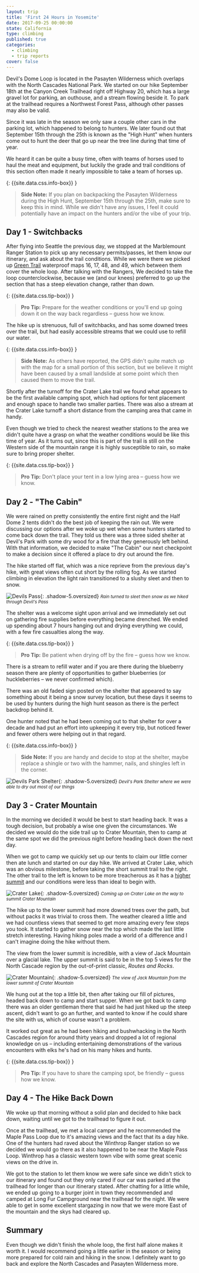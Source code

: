 ```yaml
---
layout: trip
title: 'First 24 Hours in Yosemite'
date: 2017-09-25 00:00:00
state: California
type: climbing
published: true
categories:
  - climbing
  - trip reports
cover: false
---
```



Devil's Dome Loop is located in the Pasayten Wilderness which overlaps with the North Cascades National Park. We started on our hike September 18th at the Canyon Creek Trailhead right off Highway 20, which has a large gravel lot for parking, an outhouse, and a stream flowing beside it. To park at the trailhead requires a Northwest Forest Pass, although other passes may also be valid.

Since it was late in the season we only saw a couple other cars in the parking lot, which happened to belong to hunters. We later found out that September 15th through the 25th is known as the "High Hunt" when hunters come out to hunt the deer that go up near the tree line during that time of year.

We heard it can be quite a busy time, often with teams of horses used to haul the meat and equipment, but luckily the grade and trail conditions of this section often made it nearly impossible to take a team of horses up.

{: {{site.data.css.info-box}} }
> **Side Note:** If you plan on backpacking the Pasayten Wilderness during the High Hunt, September 15th through the 25th, make sure to keep this in mind. While we didn't have any issues, I feel it could potentially have an impact on the hunters and/or the vibe of your trip.

## Day 1 - Switchbacks

After flying into Seattle the previous day, we stopped at the Marblemount Ranger Station to pick up any necessary permits/passes, let them know our itinerary, and ask about the trail conditions. While we were there we picked up [Green Trail](https://greentrailsmaps.com/) waterproof maps 16, 17, 48, and 49, which between them cover the whole loop. After talking with the Rangers, We decided to take the loop counterclockwise, because we (and our knees) preferred to go up the section that has a steep elevation change, rather than down.

{: {{site.data.css.tip-box}} }
> **Pro Tip:** Prepare for the weather conditions or you'll end up going down it on the way back regardless – guess how we know.

The hike up is strenuous, full of switchbacks, and has some downed trees over the trail, but had easily accessible streams that we could use to refill our water.

{: {{site.data.css.info-box}} }
> **Side Note:** As others have reported, the GPS didn't quite match up with the map for a small portion of this section, but we believe it might have been caused by a small landslide at some point which then caused them to move the trail.

Shortly after the turnoff for the Crater Lake trail we found what appears to be the first available camping spot, which had options for tent placement and enough space to handle two smaller parties. There was also a stream at the Crater Lake turnoff a short distance from the camping area that came in handy.

Even though we tried to check the nearest weather stations to the area we didn't quite have a grasp on what the weather conditions would be like this time of year. As it turns out, since this is part of the trail is still on the Western side of the mountain range it is highly susceptible to rain, so make sure to bring proper shelter.

{: {{site.data.css.tip-box}} }
> **Pro Tip:** Don't place your tent in a low lying area – guess how we know.

## Day 2 - "The Cabin"

We were rained on pretty consistently the entire first night and the Half Dome 2 tents didn't do the best job of keeping the rain out. We were discussing our options after we woke up wet when some hunters started to come back down the trail. They told us there was a three sided shelter at Devil's Park with some dry wood for a fire that they generously left behind. With that information, we decided to make "The Cabin" our next checkpoint to make a decision since it offered a place to dry out around the fire.

The hike started off flat, which was a nice reprieve from the previous day's hike, with great views often cut short by the rolling fog. As we started climbing in elevation the light rain transitioned to a slushy sleet and then to snow.

![Devils Pass](/assets/images/posts/devils-pass.jpg "Devil's Pass"){: .shadow-5.oversized} <small><i>Rain turned to sleet then snow as we hiked through Devil's Pass</i></small>

The shelter was a welcome sight upon arrival and we immediately set out on gathering fire supplies before everything became drenched. We ended up spending about 7 hours hanging out and drying everything we could, with a few fire casualties along the way.

{: {{site.data.css.tip-box}} }
> **Pro Tip:** Be patient when drying off by the fire – guess how we know.

There is a stream to refill water and if you are there during the blueberry season there are plenty of opportunities to gather blueberries (or huckleberries – we never confirmed which).

There was an old faded sign posted on the shelter that appeared to say something about it being a snow survey location, but these days it seems to be used by hunters during the high hunt season as there is the perfect backdrop behind it.

One hunter noted that he had been coming out to that shelter for over a decade and had put an effort into upkeeping it every trip, but noticed fewer and fewer others were helping out in that regard.

{: {{site.data.css.info-box}} }
> **Side Note:** If you are handy and decide to stop at the shelter, maybe replace a shingle or two with the hammer, nails, and shingles left in the corner.

![Devils Park Shelter](/assets/images/posts/devils-park-shelter.jpg "Devil's Park Shelter"){: .shadow-5.oversized} <small><i>Devil's Park Shelter where we were able to dry out most of our things</i></small>

## Day 3 - Crater Mountain

In the morning we decided it would be best to start heading back. It was a tough decision, but probably a wise one given the circumstances. We decided we would do the side trail up to Crater Mountain, then to camp at the same spot we did the previous night before heading back down the next day.

When we got to camp we quickly set up our tents to claim our little corner then ate lunch and started on our day hike. We arrived at Crater Lake, which was an obvious milestone, before taking the short summit trail to the right. The other trail to the left is known to be more treacherous as it has a [higher summit](http://www.summitpost.org/crater-mountain/150949) and our conditions were less than ideal to begin with.

![Crater Lake](/assets/images/posts/crater-lake.jpg "Crater Lake"){: .shadow-5.oversized} <small><i>Coming up on Crater Lake on the way to summit Crater Mountain</i></small>

The hike up to the lower summit had more downed trees over the path, but without packs it was trivial to cross them. The weather cleared a little and we had countless views that seemed to get more amazing every few steps you took. It started to gather snow near the top which made the last little stretch interesting. Having hiking poles made a world of a difference and I can't imagine doing the hike without them.

The view from the lower summit is incredible, with a view of Jack Mountain over a glacial lake. The upper summit is said to be in the top 5 views for the North Cascade region by the out-of-print classic, *Routes and Rocks*.

![Crater Mountain](/assets/images/posts/crater-mountain.jpg "Crater Mountain"){: .shadow-5.oversized} <small><i>The view of Jack Mountain from the lower summit of Crater Mountain</i></small>

We hung out at the top a little bit, then after taking our fill of pictures, headed back down to camp and start supper. When we got back to camp there was an older gentleman there that said he had just hiked up the steep ascent, didn't want to go an further, and wanted to know if he could share the site with us, which of course wasn't a problem.

It worked out great as he had been hiking and bushwhacking in the North Cascades region for around thirty years and dropped a lot of regional knowledge on us – including entertaining demonstrations of the various encounters with elks he's had on his many hikes and hunts.

{: {{site.data.css.tip-box}} }
> **Pro Tip:** If you have to share the camping spot, be friendly – guess how we know.

## Day 4 - The Hike Back Down

We woke up that morning without a solid plan and decided to hike back down, waiting until we got to the trailhead to figure it out.

Once at the trailhead, we met a local camper and he recommended the Maple Pass Loop due to it's amazing views and the fact that its a day hike. One of the hunters had raved about the Winthrop Ranger station so we decided we would go there as it also happened to be near the Maple Pass Loop. Winthrop has a classic western town vibe with some great scenic views on the drive in.

We got to the station to let them know we were safe since we didn't stick to our itinerary and found out they only cared if our car was parked at the trailhead for longer than our itinerary stated. After chatting for a little while, we ended up going to a burger joint in town they recommended and camped at Long Fur Campground near the trailhead for the night. We were able to get in some excellent stargazing in now that we were more East of the mountain and the skys had cleared up.

## Summary

Even though we didn't finish the whole loop, the first half alone makes it worth it. I would recommend going a little earlier in the season or being more prepared for cold rain and hiking in the snow. I definitely want to go back and explore the North Cascades and Pasayten Wilderness more.